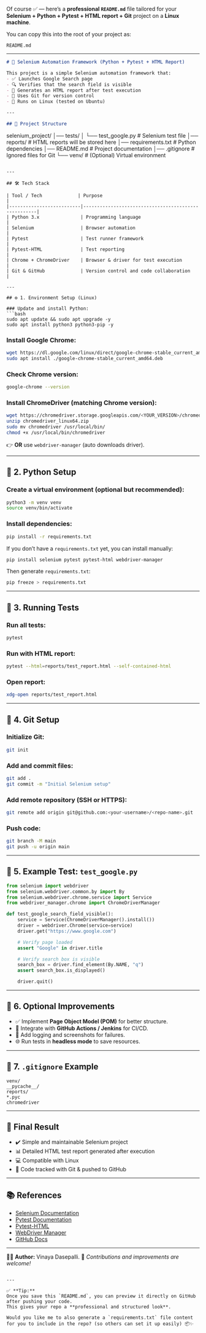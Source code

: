 Of course ✅ — here’s a **professional `README.md`** file tailored for your **Selenium + Python + Pytest + HTML report + Git** project on a **Linux machine**.

You can copy this into the root of your project as:

```
README.md
```

---

```markdown
# 🧪 Selenium Automation Framework (Python + Pytest + HTML Report)

This project is a simple Selenium automation framework that:
- ✅ Launches Google Search page
- 🔍 Verifies that the search field is visible
- 🧾 Generates an HTML report after test execution
- 🌿 Uses Git for version control
- 🐧 Runs on Linux (tested on Ubuntu)

---

## 📌 Project Structure

```

selenium_project/
│── tests/
│   └── test_google.py          # Selenium test file
│── reports/                    # HTML reports will be stored here
│── requirements.txt            # Python dependencies
│── README.md                   # Project documentation
│── .gitignore                  # Ignored files for Git
└── venv/                       # (Optional) Virtual environment

````

---

## 🛠️ Tech Stack

| Tool / Tech             | Purpose                                              |
|--------------------------|-----------------------------------------------------|
| Python 3.x               | Programming language                                |
| Selenium                 | Browser automation                                 |
| Pytest                   | Test runner framework                              |
| Pytest-HTML              | Test reporting                                     |
| Chrome + ChromeDriver    | Browser & driver for test execution                 |
| Git & GitHub             | Version control and code collaboration              |

---

## ⚙️ 1. Environment Setup (Linux)

### Update and install Python:
```bash
sudo apt update && sudo apt upgrade -y
sudo apt install python3 python3-pip -y
````

### Install Google Chrome:

```bash
wget https://dl.google.com/linux/direct/google-chrome-stable_current_amd64.deb
sudo apt install ./google-chrome-stable_current_amd64.deb
```

### Check Chrome version:

```bash
google-chrome --version
```

### Install ChromeDriver (matching Chrome version):

```bash
wget https://chromedriver.storage.googleapis.com/<YOUR_VERSION>/chromedriver_linux64.zip
unzip chromedriver_linux64.zip
sudo mv chromedriver /usr/local/bin/
chmod +x /usr/local/bin/chromedriver
```

👉 **OR** use `webdriver-manager` (auto downloads driver).

---

## 🐍 2. Python Setup

### Create a virtual environment (optional but recommended):

```bash
python3 -m venv venv
source venv/bin/activate
```

### Install dependencies:

```bash
pip install -r requirements.txt
```

If you don’t have a `requirements.txt` yet, you can install manually:

```bash
pip install selenium pytest pytest-html webdriver-manager
```

Then generate `requirements.txt`:

```bash
pip freeze > requirements.txt
```

---

## 🧪 3. Running Tests

### Run all tests:

```bash
pytest
```

### Run with HTML report:

```bash
pytest --html=reports/test_report.html --self-contained-html
```

### Open report:

```bash
xdg-open reports/test_report.html
```

---

## 🧭 4. Git Setup

### Initialize Git:

```bash
git init
```

### Add and commit files:

```bash
git add .
git commit -m "Initial Selenium setup"
```

### Add remote repository (SSH or HTTPS):

```bash
git remote add origin git@github.com:<your-username>/<repo-name>.git
```

### Push code:

```bash
git branch -M main
git push -u origin main
```

---

## 🧰 5. Example Test: `test_google.py`

```python
from selenium import webdriver
from selenium.webdriver.common.by import By
from selenium.webdriver.chrome.service import Service
from webdriver_manager.chrome import ChromeDriverManager

def test_google_search_field_visible():
    service = Service(ChromeDriverManager().install())
    driver = webdriver.Chrome(service=service)
    driver.get("https://www.google.com")

    # Verify page loaded
    assert "Google" in driver.title

    # Verify search box is visible
    search_box = driver.find_element(By.NAME, "q")
    assert search_box.is_displayed()

    driver.quit()
```

---

## 🚀 6. Optional Improvements

* ✅ Implement **Page Object Model (POM)** for better structure.
* 🧭 Integrate with **GitHub Actions / Jenkins** for CI/CD.
* 📝 Add logging and screenshots for failures.
* 🌐 Run tests in **headless mode** to save resources.

---

## 🧹 7. `.gitignore` Example

```
venv/
__pycache__/
reports/
*.pyc
chromedriver
```

---

## 🏁 Final Result

* ✔️ Simple and maintainable Selenium project
* 📊 Detailed HTML test report generated after execution
* 💻 Compatible with Linux
* 🔐 Code tracked with Git & pushed to GitHub

---

## 📚 References

* [Selenium Documentation](https://www.selenium.dev/documentation/)
* [Pytest Documentation](https://docs.pytest.org/)
* [Pytest-HTML](https://pypi.org/project/pytest-html/)
* [WebDriver Manager](https://github.com/SergeyPirogov/webdriver_manager)
* [GitHub Docs](https://docs.github.com/)

---

👨‍💻 **Author:** Vinaya Dasepalli.
📧 *Contributions and improvements are welcome!*

```

---

✅ **Tip:**  
Once you save this `README.md`, you can preview it directly on GitHub after pushing your code.  
This gives your repo a **professional and structured look**.  

Would you like me to also generate a `requirements.txt` file content for you to include in the repo? (so others can set it up easily) 📦✨
```
